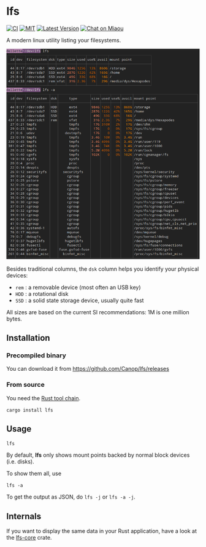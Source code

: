 # lfs

[![CI][s3]][l3] [![MIT][s2]][l2] [![Latest Version][s1]][l1] [![Chat on Miaou][s4]][l4]

[s1]: https://img.shields.io/crates/v/lfs.svg
[l1]: https://crates.io/crates/lfs

[s2]: https://img.shields.io/badge/license-MIT-blue.svg
[l2]: LICENSE

[s3]: https://travis-ci.org/Canop/lfs.svg?branch=master
[l3]: https://travis-ci.org/Canop/lfs

[s4]: https://miaou.dystroy.org/static/shields/room.svg
[l4]: https://miaou.dystroy.org/3768?Rust


A modern linux utility listing your filesystems.

![screenshot](doc/screenshot.png)

Besides traditional columns, the `dsk` column helps you identify your physical devices:

* `rem` : a removable device (most often an USB key)
* `HDD` : a rotational disk
* `SSD` : a solid state storage device, usually quite fast

All sizes are based on the current SI recommendations: 1M is one million bytes.

## Installation

### Precompiled binary

You can download it from https://github.com/Canop/lfs/releases

### From source

You need the [Rust tool chain](https://rustup.rs/).

```
cargo install lfs
```

## Usage

```
lfs
```
By default, **lfs** only shows mount points backed by normal block devices (i.e. disks).

To show them all, use

```
lfs -a
```

To get the output as JSON, do `lfs -j` or  `lfs -a -j`.

## Internals

If you want to display the same data in your Rust application, have a look at the [lfs-core](https://docs.rs/lfs-core/) crate.

